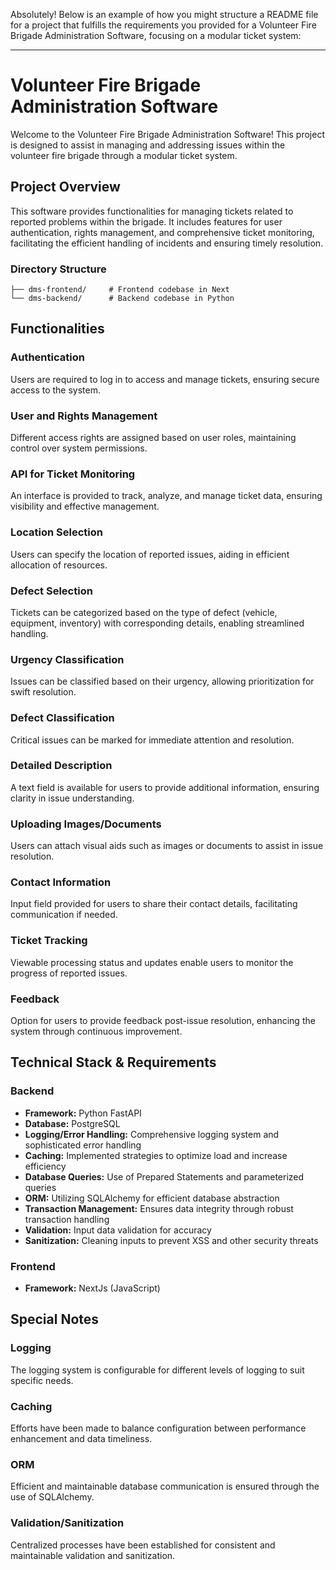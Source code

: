 Absolutely! Below is an example of how you might structure a README file for a project that fulfills the requirements you provided for a Volunteer Fire Brigade Administration Software, focusing on a modular ticket system:

---

# Volunteer Fire Brigade Administration Software

Welcome to the Volunteer Fire Brigade Administration Software! This project is designed to assist in managing and addressing issues within the volunteer fire brigade through a modular ticket system.

## Project Overview

This software provides functionalities for managing tickets related to reported problems within the brigade. It includes features for user authentication, rights management, and comprehensive ticket monitoring, facilitating the efficient handling of incidents and ensuring timely resolution.

### Directory Structure

```
├── dms-frontend/     # Frontend codebase in Next
└── dms-backend/      # Backend codebase in Python
```

## Functionalities

### Authentication

Users are required to log in to access and manage tickets, ensuring secure access to the system.

### User and Rights Management

Different access rights are assigned based on user roles, maintaining control over system permissions.

### API for Ticket Monitoring

An interface is provided to track, analyze, and manage ticket data, ensuring visibility and effective management.

### Location Selection

Users can specify the location of reported issues, aiding in efficient allocation of resources.

### Defect Selection

Tickets can be categorized based on the type of defect (vehicle, equipment, inventory) with corresponding details, enabling streamlined handling.

### Urgency Classification

Issues can be classified based on their urgency, allowing prioritization for swift resolution.

### Defect Classification

Critical issues can be marked for immediate attention and resolution.

### Detailed Description

A text field is available for users to provide additional information, ensuring clarity in issue understanding.

### Uploading Images/Documents

Users can attach visual aids such as images or documents to assist in issue resolution.

### Contact Information

Input field provided for users to share their contact details, facilitating communication if needed.

### Ticket Tracking

Viewable processing status and updates enable users to monitor the progress of reported issues.

### Feedback

Option for users to provide feedback post-issue resolution, enhancing the system through continuous improvement.

## Technical Stack & Requirements

### Backend

- **Framework:** Python FastAPI
- **Database:** PostgreSQL
- **Logging/Error Handling:** Comprehensive logging system and sophisticated error handling
- **Caching:** Implemented strategies to optimize load and increase efficiency
- **Database Queries:** Use of Prepared Statements and parameterized queries
- **ORM:** Utilizing SQLAlchemy for efficient database abstraction
- **Transaction Management:** Ensures data integrity through robust transaction handling
- **Validation:** Input data validation for accuracy
- **Sanitization:** Cleaning inputs to prevent XSS and other security threats

### Frontend

- **Framework:** NextJs (JavaScript)

## Special Notes

### Logging

The logging system is configurable for different levels of logging to suit specific needs.

### Caching

Efforts have been made to balance configuration between performance enhancement and data timeliness.

### ORM

Efficient and maintainable database communication is ensured through the use of SQLAlchemy.

### Validation/Sanitization

Centralized processes have been established for consistent and maintainable validation and sanitization.
